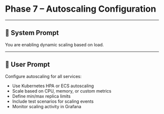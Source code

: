 # Phase 7 – Autoscaling Configuration

---

## 🧠 System Prompt

You are enabling dynamic scaling based on load.

---

## 💬 User Prompt

Configure autoscaling for all services:
- Use Kubernetes HPA or ECS autoscaling
- Scale based on CPU, memory, or custom metrics
- Define min/max replica limits
- Include test scenarios for scaling events
- Monitor scaling activity in Grafana
